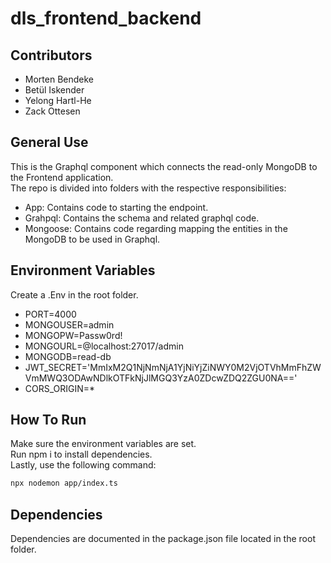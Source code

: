 # dls_frontend_backend

## Contributors

- Morten Bendeke
- Betül Iskender
- Yelong Hartl-He
- Zack Ottesen

## General Use
This is the Graphql component which connects the read-only MongoDB to the Frontend application.<br>
The repo is divided into folders with the respective responsibilities:
- App: Contains code to starting the endpoint.
- Grahpql: Contains the schema and related graphql code.
- Mongoose: Contains code regarding mapping the entities in the MongoDB to be used in Graphql.

## Environment Variables
Create a .Env in the root folder.

- PORT=4000
- MONGOUSER=admin
- MONGOPW=Passw0rd!
- MONGOURL=@localhost:27017/admin
- MONGODB=read-db
- JWT_SECRET='MmIxM2Q1NjNmNjA1YjNiYjZiNWY0M2VjOTVhMmFhZWVmMWQ3ODAwNDlkOTFkNjJlMGQ3YzA0ZDcwZDQ2ZGU0NA=='
- CORS_ORIGIN=*


## How To Run
Make sure the environment variables are set.<br>
Run npm i to install dependencies.<br>
Lastly, use the following command:

```bash
npx nodemon app/index.ts
```

## Dependencies
Dependencies are documented in the package.json file located in the root folder.